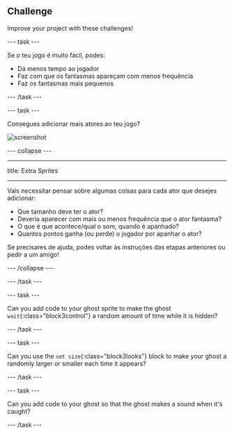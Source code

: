 ## Challenge

Improve your project with these challenges!

\--- task \---

Se o teu jogo é muito fácil, podes:

+ Dá menos tempo ao jogador
+ Faz com que os fantasmas apareçam com menos frequência
+ Faz os fantasmas mais pequenos

\--- /task \---

\--- task \---

Consegues adicionar mais atores ao teu jogo?

![screenshot](images/ghost-final.png)

\--- collapse \---

* * *

title: Extra Sprites

* * *

Vais necessitar pensar sobre algumas coisas para cada ator que desejes adicionar:

+ Que tamanho deve ter o ator?
+ Deveria aparecer com mais ou menos frequência que o ator fantasma?
+ O que é que acontece/qual o som, quando é apanhado?
+ Quantos pontos ganha (ou perde) o jogador por apanhar o ator?

Se precisares de ajuda, podes voltar às instruções das etapas anteriores ou pedir a um amigo!

\--- /collapse \---

\--- /task \---

\--- task \---

Can you add code to your ghost sprite to make the ghost `wait`{:class="block3control"} a random amount of time while it is hidden?

\--- /task \---

\--- task \---

Can you use the `set size`{:class="block3looks"} block to make your ghost a randomly larger or smaller each time it appears?

\--- /task \---

\--- task \---

Can you add code to your ghost so that the ghost makes a sound when it's caught?

\--- /task \---
